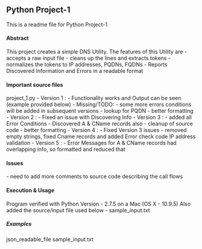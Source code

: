 <h2>Python Project-1</h2>
This is a readme file for Python Project-1

<h4>Abstract</h4>
This project creates a simple DNS Utility. 
The features of this Utility are
	- accepts a raw input file
	- cleans up the lines and extracts tokens
	- normalizes the tokens to IP addresses, PQDNs, FQDNs
	- Reports Discovered Information and Errors in a readable format
 
<h4>Important source files</h4>
	project_1.py
		- Version 1 : 
			- Functionality works and Output can be seen (example provided below)
			- Missing/TODO:
			  - some more errors conditions will be added in subsequent versions
			  - lookup for PQDN
			  - better formatting
		- Version 2 :
			  - Fixed an issue with Discovering Info
		- Version 3 :
			  - added all Error Conditions
			  - Discovered A & CName records also
			  - cleanup of source code
			  - better formatting
		- Version 4 :
			  - Fixed Version 3 issues 
			  	- removed empty strings, fixed Cname records and added Error check code
			  	  IP address validation
		- Version 5 :
			  - Error Messages for A & CName records had overlapping info, so formatted
			    and reduced that
	
<h4>Issues</h4>
		- need to add more comments to source code describing the call flows

<h4>Execution & Usage</h4>
	Program verified with Python Version - 2.7.5 on a Mac (OS X - 10.9.5)
	Also added the source/input file used below - sample_input.txt
	

<h5>Examples</h5>
	json_readable_file
	sample_input.txt


<br />

